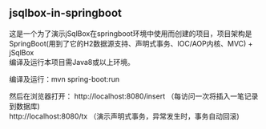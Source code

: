 ## jsqlbox-in-springboot

这是一个为了演示jSqlBox在springboot环境中使用而创建的项目，项目架构是  SpringBoot(用到了它的H2数据源支持、声明式事务、IOC/AOP内核、MVC) + jSqlBox  
编译及运行本项目需Java8或以上环境。

编译及运行：mvn spring-boot:run

然后在浏览器打开： 
   http://localhost:8080/insert  （每访问一次将插入一笔记录到数据库)   
   http://localhost:8080/tx      （演示声明式事务，异常发生时，事务自动回滚)